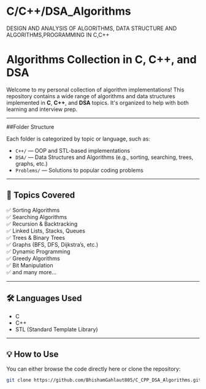 # C/C++/DSA_Algorithms
DESIGN AND ANALYSIS OF ALGORITHMS, DATA STRUCTURE AND ALGORITHMS,PROGRAMMING IN C,C++
# Algorithms Collection in C, C++, and DSA

Welcome to my personal collection of algorithm implementations! This repository contains a wide range of algorithms and data structures implemented in **C**, **C++**, and **DSA** topics. It's organized to help with both learning and interview prep.

---

##Folder Structure

Each folder is categorized by topic or language, such as:

- `C++/` — OOP and STL-based implementations
- `DSA/` — Data Structures and Algorithms (e.g., sorting, searching, trees, graphs, etc.)
- `Problems/` — Solutions to popular coding problems

---

## 🧠 Topics Covered

✅ Sorting Algorithms  
✅ Searching Algorithms  
✅ Recursion & Backtracking  
✅ Linked Lists, Stacks, Queues  
✅ Trees & Binary Trees  
✅ Graphs (BFS, DFS, Dijkstra’s, etc.)  
✅ Dynamic Programming  
✅ Greedy Algorithms  
✅ Bit Manipulation  
✅ and many more...

---

## 🛠️ Languages Used

- C
- C++
- STL (Standard Template Library)

---

## 💡 How to Use

You can either browse the code directly here or clone the repository:

```bash
git clone https://github.com/BhishamGahlaut805/C_CPP_DSA_Algorithms.git
